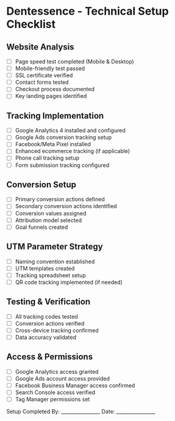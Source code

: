 # Dentessence - Technical Setup Checklist

## Website Analysis
- [ ] Page speed test completed (Mobile & Desktop)
- [ ] Mobile-friendly test passed
- [ ] SSL certificate verified
- [ ] Contact forms tested
- [ ] Checkout process documented
- [ ] Key landing pages identified

## Tracking Implementation
- [ ] Google Analytics 4 installed and configured
- [ ] Google Ads conversion tracking setup
- [ ] Facebook/Meta Pixel installed
- [ ] Enhanced ecommerce tracking (if applicable)
- [ ] Phone call tracking setup
- [ ] Form submission tracking configured

## Conversion Setup
- [ ] Primary conversion actions defined
- [ ] Secondary conversion actions identified
- [ ] Conversion values assigned
- [ ] Attribution model selected
- [ ] Goal funnels created

## UTM Parameter Strategy
- [ ] Naming convention established
- [ ] UTM templates created
- [ ] Tracking spreadsheet setup
- [ ] QR code tracking implemented (if needed)

## Testing & Verification
- [ ] All tracking codes tested
- [ ] Conversion actions verified
- [ ] Cross-device tracking confirmed
- [ ] Data accuracy validated

## Access & Permissions
- [ ] Google Analytics access granted
- [ ] Google Ads account access provided
- [ ] Facebook Business Manager access confirmed
- [ ] Search Console access verified
- [ ] Tag Manager permissions set

Setup Completed By: ________________
Date: ________________
